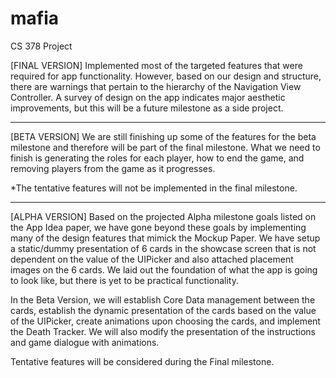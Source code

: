 mafia
=====

CS 378 Project

[FINAL VERSION]
Implemented most of the targeted features that were required for app functionality. However, based on our design and structure, there are warnings that pertain to the hierarchy of the Navigation View Controller. A survey of design on the app indicates major aesthetic improvements, but this will be a future milestone as a side project.


------------------------------------------------------------------


[BETA VERSION] 
We are still finishing up some of the features for the beta milestone and therefore will be part of the final milestone. What we need to finish is generating the roles for each player, how to end the game, and removing players from the game as it progresses.

*The tentative features will not be implemented in the final milestone.


------------------------------------------------------------------


[ALPHA VERSION] 
Based on the projected Alpha milestone goals listed on the App Idea paper, we have gone beyond these goals by implementing many of the design features that mimick the Mockup Paper. We have setup a static/dummy presentation of 6 cards in the showcase screen that is not dependent on the value of the UIPicker and also attached placement images on the 6 cards. We laid out the foundation of what the app is going to look like, but there is yet to be practical functionality.

In the Beta Version, we will establish Core Data management between the cards, establish the dynamic presentation of the cards based on the value of the UIPicker, create animations upon choosing the cards, and implement the Death Tracker. We will also modify the presentation of the instructions and game dialogue with animations.

Tentative features will be considered during the Final milestone.



